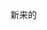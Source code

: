 新来的

<!---
lanshenabc/lanshenabc is a ✨ special ✨ repository because its `README.md` (this file) appears on your GitHub profile.
You can click the Preview link to take a look at your changes.
--->
